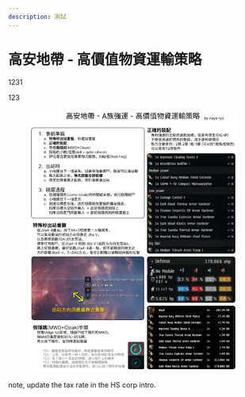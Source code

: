 ```yaml
---
description: 測試
---
```


# 高安地帶 - 高價值物資運輸策略

1231

123



<figure><img src=".gitbook/assets/高安地帶_A族強運_高價值物資運輸策略.png" alt=""><figcaption></figcaption></figure>

note, update the tax rate in the HS corp intro.

